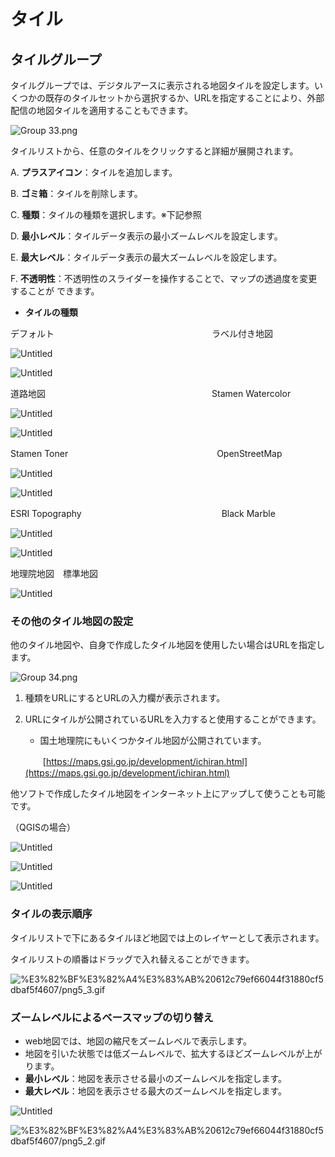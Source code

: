 # タイル

## タイルグループ[](https://docs.reearth.io/ja/user-manual/scene/ideas-of-scene#%E3%82%BF%E3%82%A4%E3%83%AB%E3%82%B0%E3%83%AB%E3%83%BC%E3%83%97)

タイルグループでは、デジタルアースに表示される地図タイルを設定します。いくつかの既存のタイルセットから選択するか、URLを指定することにより、外部配信の地図タイルを適用することもできます。

![Group 33.png](%E3%82%BF%E3%82%A4%E3%83%AB%20612c79ef66044f31880cf5dbaf5f4607/Group_33.png)

タイルリストから、任意のタイルをクリックすると詳細が展開されます。

A.   **プラスアイコン**：タイルを追加します。

B.   **ゴミ箱**：タイルを削除します。

C.   **種類**：タイルの種類を選択します。※下記参照

D.   **最小レベル**：タイルデータ表示の最小ズームレベルを設定します。

E.   **最大レベル**：タイルデータ表示の最大ズームレベルを設定します。

F.   **不透明性**：不透明性のスライダーを操作することで、マップの透過度を変更することが
                       できます。

- **タイルの種類**

デフォルト　　　　　　　　　　　　　　　　　　ラベル付き地図

![Untitled](%E3%82%BF%E3%82%A4%E3%83%AB%20612c79ef66044f31880cf5dbaf5f4607/Untitled.png)

![Untitled](%E3%82%BF%E3%82%A4%E3%83%AB%20612c79ef66044f31880cf5dbaf5f4607/Untitled%201.png)

道路地図　　　　　　　　　　　　　　　　　　　Stamen Watercolor

![Untitled](%E3%82%BF%E3%82%A4%E3%83%AB%20612c79ef66044f31880cf5dbaf5f4607/Untitled%202.png)

![Untitled](%E3%82%BF%E3%82%A4%E3%83%AB%20612c79ef66044f31880cf5dbaf5f4607/Untitled%203.png)

Stamen Toner　　　　　　　　　　　　　　　　　OpenStreetMap

![Untitled](%E3%82%BF%E3%82%A4%E3%83%AB%20612c79ef66044f31880cf5dbaf5f4607/Untitled%204.png)

![Untitled](%E3%82%BF%E3%82%A4%E3%83%AB%20612c79ef66044f31880cf5dbaf5f4607/Untitled%205.png)

ESRI Topography　　　　　　　　　　　　　　　　Black Marble

![Untitled](%E3%82%BF%E3%82%A4%E3%83%AB%20612c79ef66044f31880cf5dbaf5f4607/Untitled%206.png)

![Untitled](%E3%82%BF%E3%82%A4%E3%83%AB%20612c79ef66044f31880cf5dbaf5f4607/Untitled%207.png)

地理院地図　標準地図

![Untitled](%E3%82%BF%E3%82%A4%E3%83%AB%20612c79ef66044f31880cf5dbaf5f4607/Untitled%208.png)

### その他のタイル地図の設定

他のタイル地図や、自身で作成したタイル地図を使用したい場合はURLを指定します。

![Group 34.png](%E3%82%BF%E3%82%A4%E3%83%AB%20612c79ef66044f31880cf5dbaf5f4607/Group_34.png)

1. 種類をURLにするとURLの入力欄が表示されます。
2. URLにタイルが公開されているURLを入力すると使用することができます。
    - 国土地理院にもいくつかタイル地図が公開されています。
    
    　　[https://maps.gsi.go.jp/development/ichiran.html](https://maps.gsi.go.jp/development/ichiran.html)
    

他ソフトで作成したタイル地図をインターネット上にアップして使うことも可能です。

（QGISの場合）

![Untitled](%E3%82%BF%E3%82%A4%E3%83%AB%20612c79ef66044f31880cf5dbaf5f4607/Untitled%209.png)

![Untitled](%E3%82%BF%E3%82%A4%E3%83%AB%20612c79ef66044f31880cf5dbaf5f4607/Untitled%2010.png)

![Untitled](%E3%82%BF%E3%82%A4%E3%83%AB%20612c79ef66044f31880cf5dbaf5f4607/Untitled%2011.png)

### タイルの表示順序

タイルリストで下にあるタイルほど地図では上のレイヤーとして表示されます。

タイルリストの順番はドラッグで入れ替えることができます。

![%E3%82%BF%E3%82%A4%E3%83%AB%20612c79ef66044f31880cf5dbaf5f4607/png5_3.gif](%E3%82%BF%E3%82%A4%E3%83%AB%20612c79ef66044f31880cf5dbaf5f4607/png5_3.gif)

### ズームレベルによるベースマップの切り替え

- web地図では、地図の縮尺をズームレベルで表示します。
- 地図を引いた状態では低ズームレベルで、拡大するほどズームレベルが上がります。
- **最小レベル**：地図を表示させる最小のズームレベルを指定します。
- **最大レベル**：地図を表示させる最大のズームレベルを指定します。

![Untitled](%E3%82%BF%E3%82%A4%E3%83%AB%20612c79ef66044f31880cf5dbaf5f4607/Untitled%2012.png)

![%E3%82%BF%E3%82%A4%E3%83%AB%20612c79ef66044f31880cf5dbaf5f4607/png5_2.gif](%E3%82%BF%E3%82%A4%E3%83%AB%20612c79ef66044f31880cf5dbaf5f4607/png5_2.gif)
    
